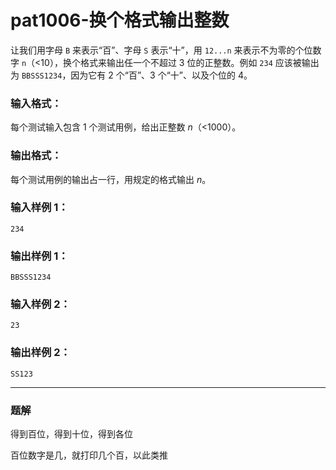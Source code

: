 # pat1006-换个格式输出整数

让我们用字母 `B` 来表示“百”、字母 `S` 表示“十”，用 `12...n` 来表示不为零的个位数字 `n`（<10），换个格式来输出任一个不超过 3 位的正整数。例如 `234` 应该被输出为 `BBSSS1234`，因为它有 2 个“百”、3 个“十”、以及个位的 4。

### 输入格式：

每个测试输入包含 1 个测试用例，给出正整数 *n*（<1000）。

### 输出格式：

每个测试用例的输出占一行，用规定的格式输出 *n*。

### 输入样例 1：

```in
234
```

### 输出样例 1：

```out
BBSSS1234
```

### 输入样例 2：

```in
23
```

### 输出样例 2：

```out
SS123
```

---

### 题解

得到百位，得到十位，得到各位

百位数字是几，就打印几个百，以此类推

